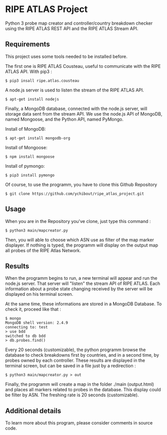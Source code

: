RIPE ATLAS Project
===================

Python 3 probe map creator and controller/country breakdown checker using the RIPE ATLAS REST API and the RIPE ATLAS Stream API.


Requirements
----------

This project uses some tools needed to be installed before.
 
The first one is RIPE ATLAS Cousteau, useful to communicate with the RIPE ATLAS API.
With pip3 :

```
$ pip3 insall ripe.atlas.cousteau
```

A node.js server is used to listen the stream of the RIPE ATLAS API.

```
$ apt-get install nodejs
```

Finally, a MongoDB database, connected with the node.js server, will storage data sent from the stream API. We use the node.js API of MongoDB, named Mongoose, and the Python API, named PyMongo. 

Install of MongoDB:

```
$ apt-get install mongodb-org
```

Install of Mongoose:

```
$ npm install mongoose
```

Install of pymongo:

```
$ pip3 install pymongo
```


Of course, to use the programm, you have to clone this Github Repository 

```
$ git clone https://github.com/ychibout/ripe_atlas_project.git
```


Usage
----------

When you are in the Repository you've clone, just type this command :

```
$ python3 main/mapcreator.py
```

Then, you will able to choose which ASN use as filter of the map marker displayer. If nothing is typed, the programm will display on the output map all probes of the RIPE Atlas Network.


Results
----------

When the programm begins to run, a new terminal will appear and run the node.js server. That server will "listen" the stream API of RIPE ATLAS. Each information about a probe state changing received by the server will be displayed on his terminal screen. 

At the same time, these informations are stored in a MongoDB Database. To check it, proceed like that :

```
$ mongo
MongoDB shell version: 2.4.9
connecting to: test
> use bdd
switched to db bdd
> db.probes.find()
```

Every 20 seconds (customizable), the python programm browse the database to check breakdowns first by countries, and in a second time, by probes owned by each controller. These results are displayed in the terminal screen, but can be saved in a file just by a redirection :

```
$ python3 main/mapcreator.py > out
```

Finally, the programm will create a map in the folder ./main (output.html) and places all markers related to probes in the database. This display could be filter by ASN. The freshing rate is 20 seconds (customizable).


Additional details
----------

To learn more about this program, please consider comments in source code.

